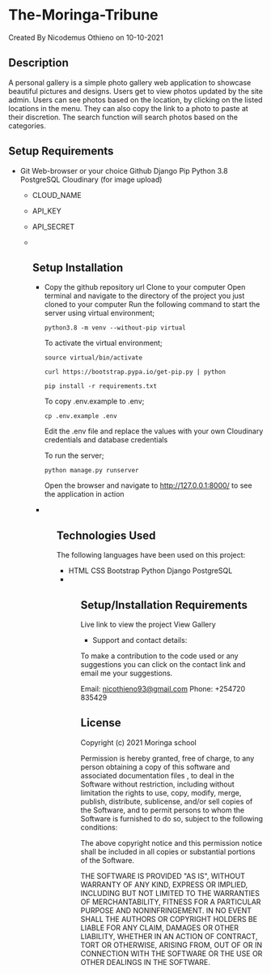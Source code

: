 # The-Moringa-Tribune

Created By Nicodemus Othieno on 10-10-2021

## Description

A personal gallery is a simple photo gallery web application to showcase beautiful pictures and designs. Users get to view photos updated by the site admin. Users can see photos based on the location, by clicking on the listed locations in the menu. They can also copy the link to a photo to paste at their discretion. The search function will search photos based on the categories.

## Setup Requirements

<ul>

  <li>

  Git
  Web-browser or your choice
  Github
  Django
  Pip
  Python 3.8
  PostgreSQL
  Cloudinary (for image upload)

- CLOUD_NAME
- API_KEY
- API_SECRET

  <li>

<ul>

## Setup Installation

<ul>
  <li>
	
  Copy the github repository url
  Clone to your computer
  Open terminal and navigate to the directory of the project you just cloned to your computer
  Run the following command to start the server using virtual environment;

  `python3.8 -m venv --without-pip virtual`

  To activate the virtual environment;

  `source virtual/bin/activate`

  `curl https://bootstrap.pypa.io/get-pip.py | python`

  `pip install -r requirements.txt`

  To copy .env.example to .env;

  `cp .env.example .env`

  Edit the .env file and replace the values with your own Cloudinary credentials and database credentials

  To run the server;

  `python manage.py runserver`

  Open the browser and navigate to <http://127.0.0.1:8000/> to see the application in action

  <li>
<ul>

## Technologies Used

The following languages have been used on this project:

<ul>
  <li>
  HTML
  CSS
  Bootstrap
  Python
  Django
  PostgreSQL
  <li>
<ul>

## Setup/Installation Requirements

Live link to view the project View Gallery

* Support and contact details:

To make a contribution to the code used or any suggestions you can click on the contact link and email me your suggestions.

Email: nicothieno93@gmail.com
Phone: +254720 835429

## License

Copyright (c) 2021 Moringa school

Permission is hereby granted, free of charge, to any person obtaining a copy of this software and associated documentation files , to deal in the Software without restriction, including without limitation the rights to use, copy, modify, merge, publish, distribute, sublicense, and/or sell copies of the Software, and to permit persons to whom the Software is furnished to do so, subject to the following conditions:

The above copyright notice and this permission notice shall be included in all copies or substantial portions of the Software.

THE SOFTWARE IS PROVIDED "AS IS", WITHOUT WARRANTY OF ANY KIND, EXPRESS OR IMPLIED, INCLUDING BUT NOT LIMITED TO THE WARRANTIES OF MERCHANTABILITY, FITNESS FOR A PARTICULAR PURPOSE AND NONINFRINGEMENT. IN NO EVENT SHALL THE AUTHORS OR COPYRIGHT HOLDERS BE LIABLE FOR ANY CLAIM, DAMAGES OR OTHER LIABILITY, WHETHER IN AN ACTION OF CONTRACT, TORT OR OTHERWISE, ARISING FROM, OUT OF OR IN CONNECTION WITH THE SOFTWARE OR THE USE OR OTHER DEALINGS IN THE SOFTWARE.
